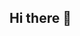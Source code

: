 ## Hi there 👋

<!--
_Swift in July, 2024._
- Breaking through challenges using Swift.
- Coding while drinking iced americano.
- And I'm looking at pictures of dogs and thinking they're cute.
-->

<!--
**loeyknahkrapkh/loeyknahkrapkh** is a ✨ _special_ ✨ repository because its `README.md` (this file) appears on your GitHub profile.

Here are some ideas to get you started:

- 🔭 I’m currently working on ...
- 🌱 I’m currently learning ...
- 👯 I’m looking to collaborate on ...
- 🤔 I’m looking for help with ...
- 💬 Ask me about ...
- 📫 How to reach me: ...
- 😄 Pronouns: ...
- ⚡ Fun fact: ...
-->
